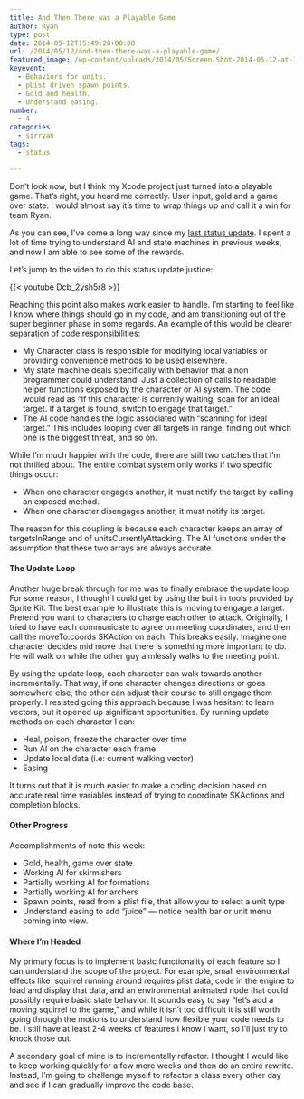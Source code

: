 ```yaml
---
title: And Then There was a Playable Game
author: Ryan
type: post
date: 2014-05-12T15:49:28+00:00
url: /2014/05/12/and-then-there-was-a-playable-game/
featured_image: /wp-content/uploads/2014/05/Screen-Shot-2014-05-12-at-11.49.52-AM-1.png
keyevent:
  - Behaviors for units.
  - pList driven spawn points.
  - Gold and health.
  - Understand easing.
number:
  - 4
categories:
  - sirryan
tags:
  - status

---
```

Don&#8217;t look now, but I think my Xcode project just turned into a playable game. That&#8217;s right, you heard me correctly. User input, gold and a game over state. I would almost say it&#8217;s time to wrap things up and call it a win for team Ryan.
<!--more-->

As you can see, I&#8217;ve come a long way since my <a href="http://battleofbrothers.com/sirryan/its-not-all-sunshine-and-rainbows" target="_blank">last status update</a>. I spent a lot of time trying to understand AI and state machines in previous weeks, and now I am able to see some of the rewards.

Let&#8217;s jump to the video to do this status update justice:

{{< youtube Dcb_2ysh5r8 >}}

Reaching this point also makes work easier to handle. I&#8217;m starting to feel like I know where things should go in my code, and am transitioning out of the super beginner phase in some regards. An example of this would be clearer separation of code responsibilities:

  * My Character class is responsible for modifying local variables or providing convenience methods to be used elsewhere.
  * My state machine deals specifically with behavior that a non programmer could understand. Just a collection of calls to readable helper functions exposed by the character or AI system. The code would read as &#8220;If this character is currently waiting, scan for an ideal target. If a target is found, switch to engage that target.&#8221;
  * The AI code handles the logic associated with &#8220;scanning for ideal target.&#8221; This includes looping over all targets in range, finding out which one is the biggest threat, and so on.

While I&#8217;m much happier with the code, there are still two catches that I&#8217;m not thrilled about. The entire combat system only works if two specific things occur:

  * When one character engages another, it must notify the target by calling an exposed method.
  * When one character disengages another, it must notify its target.

The reason for this coupling is because each character keeps an array of targetsInRange and of unitsCurrentlyAttacking. The AI functions under the assumption that these two arrays are always accurate.

#### The Update Loop

Another huge break through for me was to finally embrace the update loop. For some reason, I thought I could get by using the built in tools provided by Sprite Kit. The best example to illustrate this is moving to engage a target. Pretend you want to characters to charge each other to attack. Originally, I tried to have each communicate to agree on meeting coordinates, and then call the moveTo:coords SKAction on each. This breaks easily. Imagine one character decides mid move that there is something more important to do. He will walk on while the other guy aimlessly walks to the meeting point.

By using the update loop, each character can walk towards another incrementally. That way, if one character changes directions or goes somewhere else, the other can adjust their course to still engage them properly. I resisted going this approach because I was hesitant to learn vectors, but it opened up significant opportunities. By running update methods on each character I can:

  * Heal, poison, freeze the character over time
  * Run AI on the character each frame
  * Update local data (i.e: current walking vector)
  * Easing

It turns out that it is much easier to make a coding decision based on accurate real time variables instead of trying to coordinate SKActions and completion blocks.

#### Other Progress

Accomplishments of note this week:

  * Gold, health, game over state
  * Working AI for skirmishers
  * Partially working AI for formations
  * Partially working AI for archers
  * Spawn points, read from a plist file, that allow you to select a unit type
  * Understand easing to add &#8220;juice&#8221; &#8212; notice health bar or unit menu coming into view.

#### Where I&#8217;m Headed

My primary focus is to implement basic functionality of each feature so I can understand the scope of the project. For example, small environmental effects like  squirrel running around requires plist data, code in the engine to load and display that data, and an environmental animated node that could possibly require basic state behavior. It sounds easy to say &#8220;let&#8217;s add a moving squirrel to the game,&#8221; and while it isn&#8217;t too difficult it is still worth going through the motions to understand how flexible your code needs to be. I still have at least 2-4 weeks of features I know I want, so I&#8217;ll just try to knock those out.

A secondary goal of mine is to incrementally refactor. I thought I would like to keep working quickly for a few more weeks and then do an entire rewrite. Instead, I&#8217;m going to challenge myself to refactor a class every other day and see if I can gradually improve the code base.